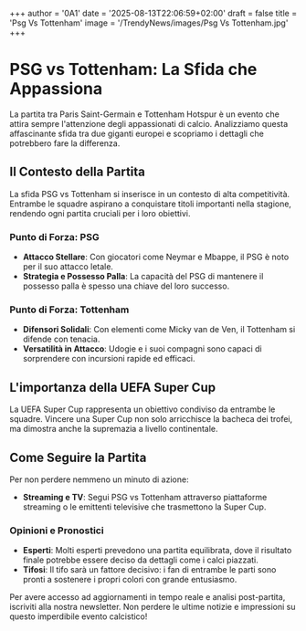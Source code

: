 +++
author = '0A1'
date = '2025-08-13T22:06:59+02:00'
draft = false
title = 'Psg Vs Tottenham'
image = '/TrendyNews/images/Psg Vs Tottenham.jpg'
+++

# PSG vs Tottenham: La Sfida che Appassiona

La partita tra Paris Saint-Germain e Tottenham Hotspur è un evento che attira sempre l'attenzione degli appassionati di calcio. Analizziamo questa affascinante sfida tra due giganti europei e scopriamo i dettagli che potrebbero fare la differenza.

## Il Contesto della Partita

La sfida PSG vs Tottenham si inserisce in un contesto di alta competitività. Entrambe le squadre aspirano a conquistare titoli importanti nella stagione, rendendo ogni partita cruciali per i loro obiettivi.

### Punto di Forza: PSG

- **Attacco Stellare**: Con giocatori come Neymar e Mbappe, il PSG è noto per il suo attacco letale.
- **Strategia e Possesso Palla**: La capacità del PSG di mantenere il possesso palla è spesso una chiave del loro successo.

### Punto di Forza: Tottenham

- **Difensori Solidali**: Con elementi come Micky van de Ven, il Tottenham si difende con tenacia.
- **Versatilità in Attacco**: Udogie e i suoi compagni sono capaci di sorprendere con incursioni rapide ed efficaci.

## L'importanza della UEFA Super Cup

La UEFA Super Cup rappresenta un obiettivo condiviso da entrambe le squadre. Vincere una Super Cup non solo arricchisce la bacheca dei trofei, ma dimostra anche la supremazia a livello continentale.

## Come Seguire la Partita

Per non perdere nemmeno un minuto di azione:
- **Streaming e TV**: Segui PSG vs Tottenham attraverso piattaforme streaming o le emittenti televisive che trasmettono la Super Cup.

### Opinioni e Pronostici

- **Esperti**: Molti esperti prevedono una partita equilibrata, dove il risultato finale potrebbe essere deciso da dettagli come i calci piazzati.
- **Tifosi**: Il tifo sarà un fattore decisivo: i fan di entrambe le parti sono pronti a sostenere i propri colori con grande entusiasmo.

Per avere accesso ad aggiornamenti in tempo reale e analisi post-partita, iscriviti alla nostra newsletter. Non perdere le ultime notizie e impressioni su questo imperdibile evento calcistico!